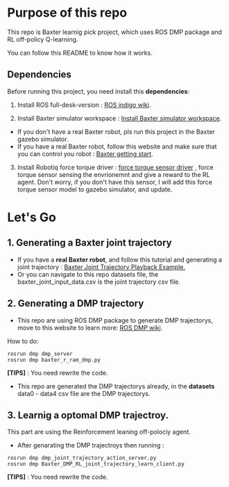 # Purpose of this repo
This repo is Baxter learnig pick project, which uses ROS DMP package and RL off-policy Q-learning.

You can follow this README to know how it works.

[exprement_image]:(https://github.com/Dennis-BIRL-GDUT/baxter_DMP_RL/blob/master/image/exprement.png)
## Dependencies

Before running this project, you need install this **dependencies**:

1. Install ROS full-desk-version : [ ROS indigo wiki](http://wiki.ros.org/ROS/Installation).

2. Install Baxter simulator workspace : [Install Baxter simulator workspace](http://sdk.rethinkrobotics.com/wiki/Simulator_Installation).
 * If you don't have a real Baxter robot, pls run this project in the Baxter gazebo simulator.
 * If you have a real Baxter robot, follow this website and  make sure that you can control you robot : [Baxter getting start](http://sdk.rethinkrobotics.com/wiki/Getting_Started).
3. Install Robotiq force torque driver : [force torque sensor driver](https://github.com/ros-industrial/robotiq/tree/jade-devel/robotiq_force_torque_sensor) , force torque sensor sensing the envrionemnt and give a reward to the RL agent. Don't worry, if you don't have this sensor, I will add this force torque sensor model to gazebo simulator, and update.

# Let's Go
## 1. Generating a Baxter joint trajectory

 * If you have a **real Baxter robot**, and follow this tutorial and generating a joint trajectory : [Baxter Joint Trajectory Playback Example. ](http://sdk.rethinkrobotics.com/wiki/Joint_Trajectory_Playback_Example)
 * Or you can navigate to this repo datasets file, the baxter_joint_input_data.csv is the joint trajectory csv file.

## 2. Generating a DMP trajectory

 * This repo are using ROS DMP package to generate DMP trajectorys, move to this website to learn more: [ROS DMP wiki](http://wiki.ros.org/dmp).

  How to do:

```
rosrun dmp dmp_server
rosrun dmp baxter_r_ram_dmp.py
```
**[TIPS]** : You need rewrite the code.

 * This repo are generated the DMP trajectorys already, in the **datasets** data0 - data4 csv file are the DMP trajectorys.

## 3. Learnig a optomal DMP trajectroy.
This part are using the Reinforcement leaning off-polociy agent.

 * After genarating the DMP trajectroys then running :

 ```
 rosrun dmp dmp_joint_trajectory_action_server.py
 rosrun dmp Baxter_DMP_RL_joint_trajectory_learn_client.py
 ```
 **[TIPS]** : You need rewrite the code.
